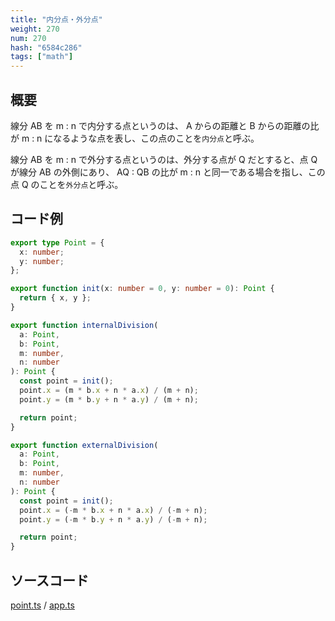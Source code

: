 ```yaml
---
title: "内分点・外分点"
weight: 270
num: 270
hash: "6584c286"
tags: ["math"]
---
```


## 概要

線分 AB を m : n で内分する点というのは、 A からの距離と B からの距離の比が m : n になるような点を表し、この点のことを`内分点`と呼ぶ。

線分 AB を m : n で外分する点というのは、外分する点が Q だとすると、点 Q が線分 AB の外側にあり、 AQ : QB の比が m : n と同一である場合を指し、この点 Q のことを`外分点`と呼ぶ。

## コード例

```typescript
export type Point = {
  x: number;
  y: number;
};

export function init(x: number = 0, y: number = 0): Point {
  return { x, y };
}

export function internalDivision(
  a: Point,
  b: Point,
  m: number,
  n: number
): Point {
  const point = init();
  point.x = (m * b.x + n * a.x) / (m + n);
  point.y = (m * b.y + n * a.y) / (m + n);

  return point;
}

export function externalDivision(
  a: Point,
  b: Point,
  m: number,
  n: number
): Point {
  const point = init();
  point.x = (-m * b.x + n * a.x) / (-m + n);
  point.y = (-m * b.y + n * a.y) / (-m + n);

  return point;
}
```

## ソースコード

[point.ts](./static/code/6584c286/point.ts) / [app.ts](./static/code/6584c286/app.ts)
